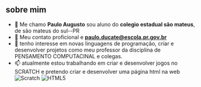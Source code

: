 ## sobre mim ##

- 👋  Me chamo **Paulo Augusto** sou aluno do **colegio estadual são mateus**, de são mateus do sul--PR
- 👀  Meu contato proficional e **paulo.ducate@escola.pr.gov.br**
- 🌱  tenho interesse em novas linguagens de programação, criar e desenvolver projetos como meu
      professor da disciplina de PENSAMENTO COMPUTACINAL e colegas.
- 📫  atualmente estou trabalhando em criar e desenvolver jogos no SCRATCH e pretendo criar e
      desenvolver uma página html na web
![Scratch](https://img.shields.io/badge/Scratch-4D97FF?style=for-the-badge&logo=Scratch&logoColor=white)
![HTML5](https://img.shields.io/badge/HTML5-E34F26?style=for-the-badge&logo=html5&logoColor=white)
